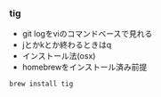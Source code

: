 ### tig
- git logをviのコマンドベースで見れる
- jとかkとか終わるときはq
- インストール法(osx)
- homebrewをインストール済み前提
```console
brew install tig
```

